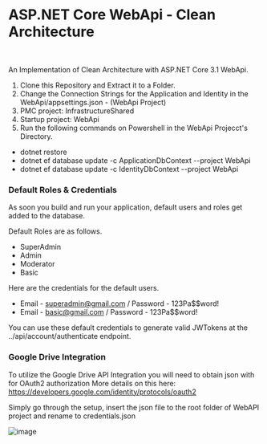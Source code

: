  # ASP.NET Core WebApi - Clean Architecture

<br/>

An Implementation of Clean Architecture with ASP.NET Core 3.1 WebApi.

1. Clone this Repository and Extract it to a Folder.
3. Change the Connection Strings for the Application and Identity in the WebApi/appsettings.json - (WebApi Project)
4. PMC project: InfrastructureShared
5. Startup project: WebApi
6. Run the following commands on Powershell in the WebApi Projecct's Directory.
- dotnet restore
- dotnet ef database update -c ApplicationDbContext --project WebApi
- dotnet ef database update -c IdentityDbContext --project WebApi

### Default Roles & Credentials
As soon you build and run your application, default users and roles get added to the database.

Default Roles are as follows.
- SuperAdmin
- Admin
- Moderator
- Basic

Here are the credentials for the default users.
- Email - superadmin@gmail.com  / Password - 123Pa$$word!
- Email - basic@gmail.com  / Password - 123Pa$$word!

You can use these default credentials to generate valid JWTokens at the ../api/account/authenticate endpoint.

### Google Drive Integration
To utilize the Google Drive API Integration you will need to obtain json with for OAuth2 authorization
More details on this here: https://developers.google.com/identity/protocols/oauth2

Simply go through the setup, insert the json file to the root folder of WebAPI project and rename to credentials.json

![image](https://github.com/piotrokrutniak/HardwareOnion/assets/91792866/4f067666-200b-4a38-a2ae-71ef3044caf0)
